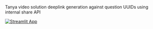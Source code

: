 Tanya video solution deeplink generation against question UUIDs using internal share API


[![Streamlit App](https://static.streamlit.io/badges/streamlit_badge_black_white.svg)](https://share.streamlit.io/swati1155/streamlit_tanya_video_deeplink/main/main.py)
